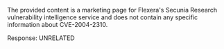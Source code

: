The provided content is a marketing page for Flexera's Secunia Research vulnerability intelligence service and does not contain any specific information about CVE-2004-2310.

Response: UNRELATED